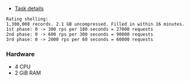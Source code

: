 * [Task details](https://highloadcup.ru/media/condition/accounts_rules_en.html)

```
Rating shelling:
1,300,000 records. 2.1 GB uncompressed. Filled in within 16 minutes.
1st phase: 0 -> 300 rps per 180 seconds = 27000 requests
2nd phase: 0 -> 600 rps per 300 seconds = 90000 requests
3rd phase: 0 -> 2000 rps per 60 seconds = 60000 requests
```

### Hardware

* 4 CPU
* 2 GiB RAM
